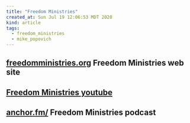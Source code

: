 ```yaml
---
title: "Freedom Ministries"
created_at: Sun Jul 19 12:06:53 MDT 2020
kind: article
tags:
  - freedom_ministries
  - mike_popovich
---
```

<h2>
  <a href="https://freedomministries.org/" target="_blank">freedomministries.org</a>
  Freedom Ministries web site
</h2>

<h2>
  <a href="https://www.youtube.com/user/freedomministriestv" target="_blank">Freedom Ministries youtube</a>
</h2>

<h2>
  <a href="https://anchor.fm/freedomministries" target="_blank">anchor.fm/</a>
  Freedom Ministries podcast
</h2>


<!--
html boilerplate fragments
<a href="" target="_blank"></a>
<a name=""></a>
<img src="" width="400px">
<ul>
  <li></li>
  <li><a href="" target="_blank"></a></li>
</ul>
<pre>
</pre>
<p style="margin-bottom: 2em;"></p>
<hr style="border: 0; height: 3px; background: #333; background-image: linear-gradient(to right, #ccc, #333, #ccc);">
<pre><code>
</code></pre>
<math xmlns='http://www.w3.org/1998/Math/MathML' display='block'>
</math>
:-->
